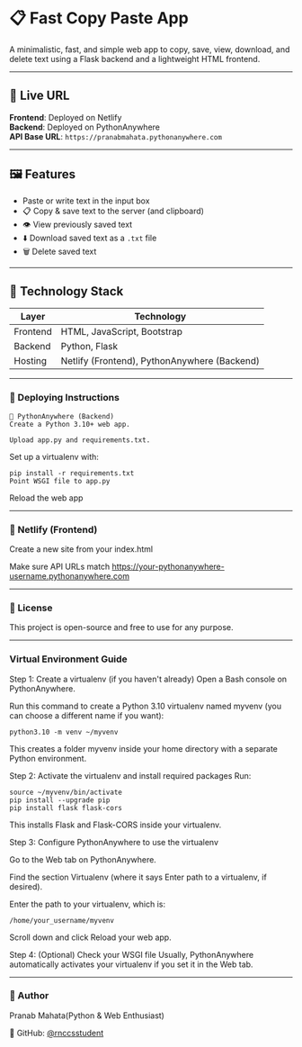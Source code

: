 # 📋 Fast Copy Paste App

A minimalistic, fast, and simple web app to copy, save, view, download, and delete text using a Flask backend and a lightweight HTML frontend.

---

## 🔗 Live URL

**Frontend**: Deployed on Netlify  
**Backend**: Deployed on PythonAnywhere  
**API Base URL**: `https://pranabmahata.pythonanywhere.com`

---

## 🖼️ Features

- Paste or write text in the input box
- 📋 Copy & save text to the server (and clipboard)
- 👁️ View previously saved text
- ⬇️ Download saved text as a `.txt` file
- 🗑️ Delete saved text

---

## 🧠 Technology Stack

| Layer     | Technology |
|-----------|------------|
| Frontend  | HTML, JavaScript, Bootstrap |
| Backend   | Python, Flask |
| Hosting   | Netlify (Frontend), PythonAnywhere (Backend) |

---
### 🚀 Deploying Instructions
    🔹 PythonAnywhere (Backend)
    Create a Python 3.10+ web app.

    Upload app.py and requirements.txt.

Set up a virtualenv with:

    pip install -r requirements.txt
    Point WSGI file to app.py

Reload the web app

---

### 🔹 Netlify (Frontend)

Create a new site from your index.html

Make sure API URLs match https://your-pythonanywhere-username.pythonanywhere.com

---

### 📜 License

This project is open-source and free to use for any purpose.

---

### Virtual Environment Guide

Step 1: Create a virtualenv (if you haven't already)
Open a Bash console on PythonAnywhere.

Run this command to create a Python 3.10 virtualenv named myvenv (you can choose a different name if you want):

    python3.10 -m venv ~/myvenv
This creates a folder myvenv inside your home directory with a separate Python environment.

Step 2: Activate the virtualenv and install required packages
Run:

    source ~/myvenv/bin/activate
    pip install --upgrade pip
    pip install flask flask-cors
This installs Flask and Flask-CORS inside your virtualenv.

Step 3: Configure PythonAnywhere to use the virtualenv

Go to the Web tab on PythonAnywhere.

Find the section Virtualenv (where it says Enter path to a virtualenv, if desired).

Enter the path to your virtualenv, which is:

    /home/your_username/myvenv
    
Scroll down and click Reload your web app.

Step 4: (Optional) Check your WSGI file
Usually, PythonAnywhere automatically activates your virtualenv if you set it in the Web tab.

---

### 👤 Author

Pranab Mahata(Python & Web Enthusiast)

🔗 GitHub: [@rnccsstudent](github.com/rnccsstudent)


